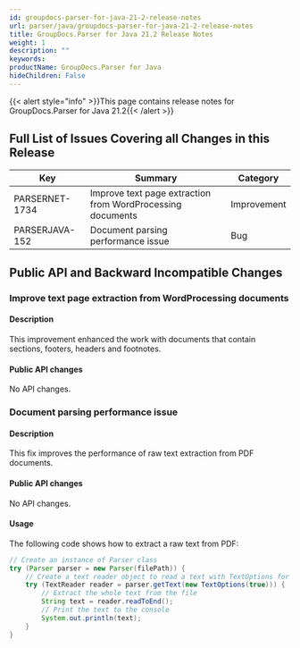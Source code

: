 ```yaml
---
id: groupdocs-parser-for-java-21-2-release-notes
url: parser/java/groupdocs-parser-for-java-21-2-release-notes
title: GroupDocs.Parser for Java 21.2 Release Notes
weight: 1
description: ""
keywords: 
productName: GroupDocs.Parser for Java
hideChildren: False
---
```

{{< alert style="info" >}}This page contains release notes for GroupDocs.Parser for Java 21.2{{< /alert >}}

## Full List of Issues Covering all Changes in this Release

| Key | Summary | Category |
| --- | --- | --- |
| PARSERNET-1734 | Improve text page extraction from WordProcessing documents | Improvement |
| PARSERJAVA-152 | Document parsing performance issue | Bug |

## Public API and Backward Incompatible Changes

### Improve text page extraction from WordProcessing documents

#### Description

This improvement enhanced the work with documents that contain sections, footers, headers and footnotes.

#### Public API changes

No API changes.

### Document parsing performance issue

#### Description

This fix improves the performance of raw text extraction from PDF documents.

#### Public API changes

No API changes.

#### Usage

The following code shows how to extract a raw text from PDF:

```java
// Create an instance of Parser class
try (Parser parser = new Parser(filePath)) {
    // Create a text reader object to read a text with TextOptions for raw text extraction
    try (TextReader reader = parser.getText(new TextOptions(true))) {
        // Extract the whole text from the file
        String text = reader.readToEnd();
        // Print the text to the console
        System.out.println(text);
    }
}
```